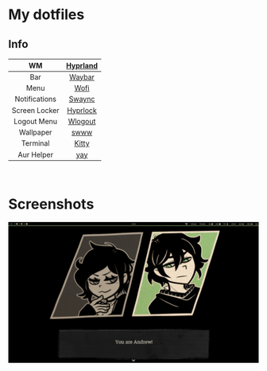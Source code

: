# My dotfiles

## Info

|      WM       |         [Hyprland](https://github.com/hyprwm/Hyprland)         |
| :-----------: | :------------------------------------------------------------: |
|      Bar      |          [Waybar](https://github.com/Alexays/Waybar)           |
|     Menu      |             [Wofi](https://hg.sr.ht/~scoopta/wofi)             |
| Notifications | [Swaync](https://github.com/ErikReider/SwayNotificationCenter) |
| Screen Locker |        [Hyprlock](https://github.com/hyprwm/hyprlock/)         |
|  Logout Menu  |        [Wlogout](https://github.com/ArtsyMacaw/wlogout)        |
|   Wallpaper   |             [swww](https://github.com/LGFae/swww)              |
|   Terminal    |          [Kitty](https://github.com/kovidgoyal/kitty)          |
|  Aur Helper   |              [yay](https://github.com/Jguer/yay)               |

<br>

# Screenshots

![image](screenshots/image.png)
